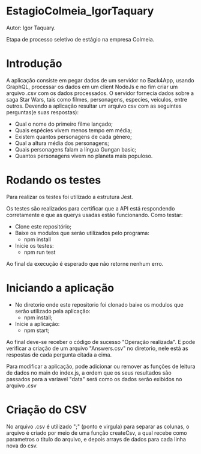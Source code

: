 # EstagioColmeia_IgorTaquary

Autor: Igor Taquary.

Etapa de processo seletivo de estágio na empresa Colmeia.

# Introdução

A aplicação consiste em pegar dados de um servidor no Back4App, usando GraphQL, processar os dados em um client NodeJs
e no fim criar um arquivo .csv com os dados processados.
O servidor fornecia dados sobre a saga Star Wars, tais como filmes, personagens, especies, veiculos, entre outros.
Devendo a aplicação resultar um arquivo csv com as seguintes perguntas(e suas respostas):
  - Qual o nome do primeiro filme lançado;
  - Quais espécies vivem menos tempo em média;
  - Existem quantos personagens de cada gênero;
  - Qual a altura média dos personagens;
  - Quais personagens falam a língua Gungan basic;
  - Quantos personagens vivem no planeta mais populoso.

  
# Rodando os testes

Para realizar os testes foi utilizado a estrutura Jest.

Os testes são realizados para certificar que a API está respondendo corretamente e que as querys usadas estão funcionando.
  Como testar:
   - Clone este repositório;
   - Baixe os modulos que serão utilizados pelo programa:
       + npm install
   - Inicie os testes:
       + npm run test
         
  Ao final da execução é esperado que não retorne nenhum erro.
  
 
# Iniciando a aplicação
  
 - No diretorio onde este repositorio foi clonado baixe os modulos que serão utilizado pela aplicação:
   + npm install;
 - Inicie a aplicação:
   + npm start;
   
 Ao final deve-se receber o código de sucesso "Operação realizada".
 E pode verificar a criação de um arquivo "Answers.csv" no diretorio, nele está as respostas de cada pergunta citada a cima.
 
 Para modificar a aplicação, pode adicionar ou remover as funções de leitura de dados no main do index.js, a ordem que os seus resultados
 são passados para a variavel "data" será como os dados serão exibidos no arquivo .csv
 
 
 # Criação do CSV
   
   No arquivo .csv é utilizado ";" (ponto e virgula) para separar as colunas, 
   o arquivo é criado por meio de uma função createCsv, a qual recebe como parametros o titulo do arquivo,
   e depois arrays de dados para cada linha nova do csv.
   
 
 


